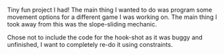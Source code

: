 Tiny fun project I had! The main thing I wanted to do was program some movement options for a different game I was working on.
The main thing I took away from this was the slope-sliding mechanic.

Chose not to include the code for the hook-shot as it was buggy and unfinished, I want to completely re-do it using constraints.
